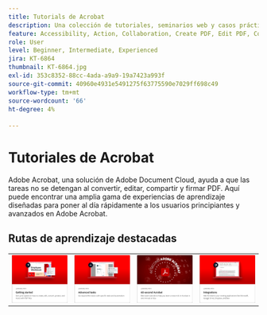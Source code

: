 ```yaml
---
title: Tutorials de Acrobat
description: Una colección de tutoriales, seminarios web y casos prácticos para Adobe Acrobat
feature: Accessibility, Action, Collaboration, Create PDF, Edit PDF, Convert PDF, Deploy, Mobile, Optimize PDF, Security, Workflow, Workspace, Skill Builder, Sign, Form
role: User
level: Beginner, Intermediate, Experienced
jira: KT-6864
thumbnail: KT-6864.jpg
exl-id: 353c8352-88cc-4ada-a9a9-19a7423a993f
source-git-commit: 40960e4931e5491275f63775590e7029ff698c49
workflow-type: tm+mt
source-wordcount: '66'
ht-degree: 4%

---
```


# Tutoriales de Acrobat

Adobe Acrobat, una solución de Adobe Document Cloud, ayuda a que las tareas no se detengan al convertir, editar, compartir y firmar PDF. Aquí puede encontrar una amplia gama de experiencias de aprendizaje diseñadas para poner al día rápidamente a los usuarios principiantes y avanzados en Adobe Acrobat.

<div id="recs-overview-body-1"></div>
<div id="recs-overview-body-2"></div>
<div id="recs-overview-body-3"></div>
<div id="recs-overview-body-4"></div>
<div id="recs-overview-body-5"></div>
<div id="recs-overview-body-6"></div>

## Rutas de aprendizaje destacadas

<table style="table-layout:fixed">
<tr>
  <td>
    <a href="getting-started/getting-started-overview.md">
      <img alt="Introducción" src="assets/start.png" />
    </a>
  </td>
  <td>
    <a href="advanced-tasks/advanced-tasks-overview.md">
      <img alt="Tareas avanzadas" src="assets/advanced-tasks.png" />
    </a>
  </td>
  <td>
    <a href="60-second/60-second-overview.md">
      <img alt="Acrobat de 60 segundos" src="assets/60-sec.png" />
    </a>
  </td>
  <td>
    <a href="integrate/integrate-overview.md">
      <img alt="Integraciones" src="assets/integrations.png" />
    </a>
  </td>
</tr>
</table>
